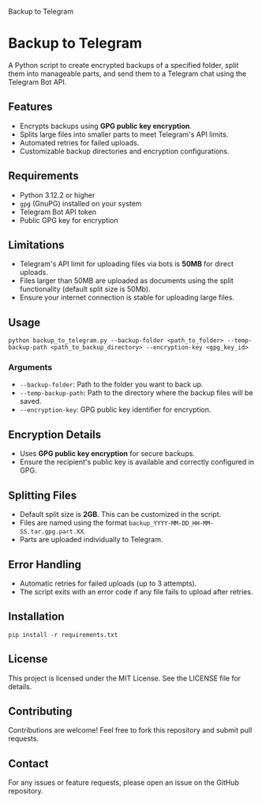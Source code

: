   Backup to Telegram

Backup to Telegram
==================

A Python script to create encrypted backups of a specified folder, split them into manageable parts, and send them to a Telegram chat using the Telegram Bot API.

Features
--------

*   Encrypts backups using **GPG public key encryption**.
*   Splits large files into smaller parts to meet Telegram's API limits.
*   Automated retries for failed uploads.
*   Customizable backup directories and encryption configurations.

Requirements
------------

*   Python 3.12.2 or higher
*   `gpg` (GnuPG) installed on your system
*   Telegram Bot API token
*   Public GPG key for encryption

Limitations
-----------

*   Telegram's API limit for uploading files via bots is **50MB** for direct uploads.
*   Files larger than 50MB are uploaded as documents using the split functionality (default split size is 50Mb).
*   Ensure your internet connection is stable for uploading large files.

Usage
-----

    python backup_to_telegram.py --backup-folder <path_to_folder> --temp-backup-path <path_to_backup_directory> --encryption-key <gpg_key_id>

### Arguments

*   `--backup-folder`: Path to the folder you want to back up.
*   `--temp-backup-path`: Path to the directory where the backup files will be saved.
*   `--encryption-key`: GPG public key identifier for encryption.

Encryption Details
------------------

*   Uses **GPG public key encryption** for secure backups.
*   Ensure the recipient's public key is available and correctly configured in GPG.

Splitting Files
---------------

*   Default split size is **2GB**. This can be customized in the script.
*   Files are named using the format `backup_YYYY-MM-DD_HH-MM-SS.tar.gpg.part.XX`.
*   Parts are uploaded individually to Telegram.

Error Handling
--------------

*   Automatic retries for failed uploads (up to 3 attempts).
*   The script exits with an error code if any file fails to upload after retries.

Installation
------------

    pip install -r requirements.txt

License
-------

This project is licensed under the MIT License. See the LICENSE file for details.

Contributing
------------

Contributions are welcome! Feel free to fork this repository and submit pull requests.

Contact
-------

For any issues or feature requests, please open an issue on the GitHub repository.